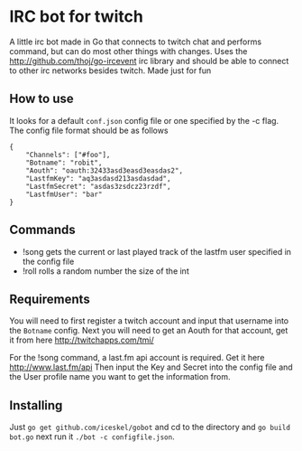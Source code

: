 # IRC bot for twitch
A little irc bot made in Go that connects to twitch chat and performs command, but can do most other things
with changes. Uses the http://github.com/thoj/go-ircevent irc library and should be able to connect
to other irc networks besides twitch. Made just for fun

## How to use
It looks for a default `conf.json` config file or one specified by the -c flag. The config file
format should be as follows

```
{
	"Channels": ["#foo"],
	"Botname": "robit",
	"Aouth": "oauth:32433asd3easd3easdas2",
	"LastfmKey": "aq3asdasd213asdasdad",
	"LastfmSecret": "asdas3zsdcz23rzdf",
	"LastfmUser": "bar"
}
```
## Commands
- !song gets the current or last played track of the lastfm user specified in the config file
- !roll rolls a random number the size of the int

## Requirements
You will need to first register a twitch account and input that username into the ``Botname``
config. Next you will need to get an Aouth for that account, get it from here http://twitchapps.com/tmi/

For the !song command, a last.fm api account is required. Get it here http://www.last.fm/api
Then input the Key and Secret into the config file and the User profile name you want to get
the information from.

## Installing
Just `go get github.com/iceskel/gobot` and cd to the directory and `go build bot.go`
next run it `./bot -c configfile.json`. 
